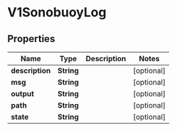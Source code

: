 # V1SonobuoyLog

## Properties
Name | Type | Description | Notes
------------ | ------------- | ------------- | -------------
**description** | **String** |  |  [optional]
**msg** | **String** |  |  [optional]
**output** | **String** |  |  [optional]
**path** | **String** |  |  [optional]
**state** | **String** |  |  [optional]
